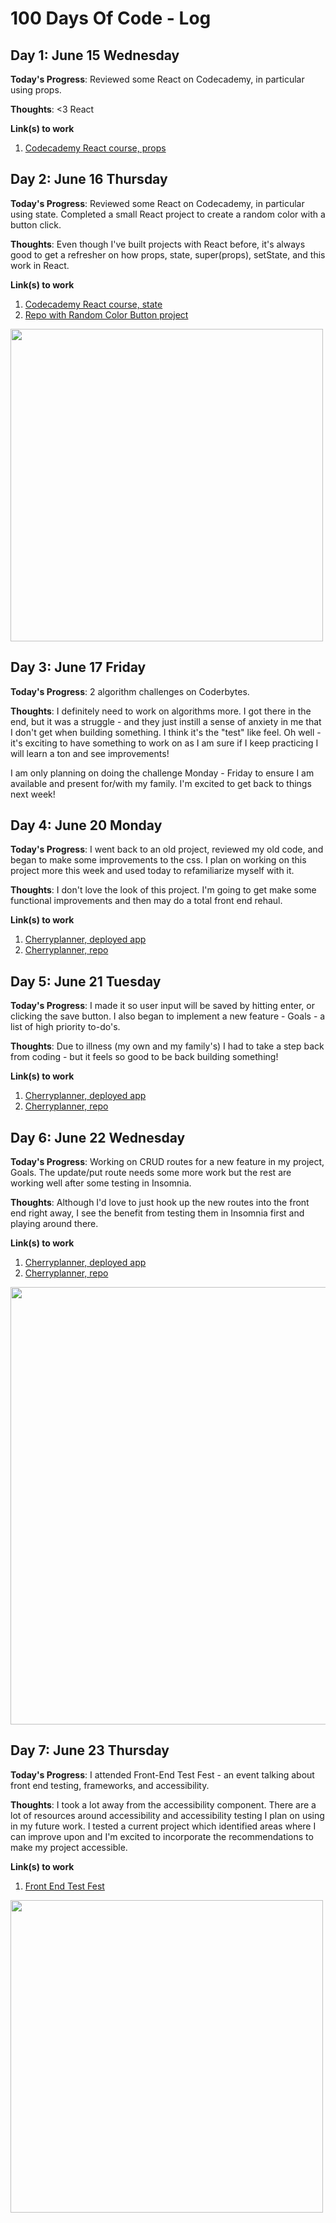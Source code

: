 # 100 Days Of Code - Log

<!-- ### Day 0: February 30, 2016 (Example 1)
##### (delete me or comment me out)

**Today's Progress**: Fixed CSS, worked on canvas functionality for the app.

**Thoughts:** I really struggled with CSS, but, overall, I feel like I am slowly getting better at it. Canvas is still new for me, but I managed to figure out some basic functionality.

**Link to work:** [Calculator App](http://www.example.com)

### Day 0: February 30, 2016 (Example 2)
##### (delete me or comment me out)

**Today's Progress**: Fixed CSS, worked on canvas functionality for the app.

**Thoughts**: I really struggled with CSS, but, overall, I feel like I am slowly getting better at it. Canvas is still new for me, but I managed to figure out some basic functionality.

**Link(s) to work**: [Calculator App](http://www.example.com) -->


## Day 1: June 15 Wednesday

**Today's Progress**: Reviewed some React on Codecademy, in particular using props.

**Thoughts**: <3 React

**Link(s) to work**

1. [Codecademy React course, props](https://www.codecademy.com/courses/react-101/lessons/this-props/exercises/this-props-intro)


## Day 2: June 16 Thursday

**Today's Progress**: Reviewed some React on Codecademy, in particular using state. Completed a small React project to create a random color with a button click.

**Thoughts**: Even though I've built projects with React before, it's always good to get a refresher on how props, state, super(props), setState, and this work in React. 

**Link(s) to work**

1. [Codecademy React course, state](https://www.codecademy.com/courses/react-101/lessons/this-state/)
2. [Repo with Random Color Button project](https://github.com/jhugray/learning/tree/main/color-changing-button-codecademy-react)
<img src="https://user-images.githubusercontent.com/59127869/174145310-46938bde-bea5-4074-8a97-8516cdaf0546.gif" width="500">

## Day 3: June 17 Friday

**Today's Progress**: 2 algorithm challenges on Coderbytes. 

**Thoughts**: I definitely need to work on algorithms more. I got there in the end, but it was a  struggle - and they just instill a sense of anxiety in me that I don't get when building something. I think it's the "test" like feel. Oh well - it's exciting to have something to work on as I am sure if I keep practicing I will learn a ton and see improvements! 

I am only planning on doing the challenge Monday - Friday to ensure I am available and present for/with my family. I'm excited to get back to things next week!

## Day 4: June 20 Monday

**Today's Progress**: I went back to an old project, reviewed my old code, and began to make some improvements to the css. I plan on working on this project more this week and used today to refamiliarize myself with it. 

**Thoughts**: I don't love the look of this project. I'm going to get make some functional improvements and then may do a total front end rehaul. 

**Link(s) to work**

1. [Cherryplanner, deployed app](https://cherryplanner.herokuapp.com/)
2. [Cherryplanner, repo](https://github.com/jhugray/cherryplanner)

## Day 5: June 21 Tuesday

**Today's Progress**: I made it so user input will be saved by hitting enter, or clicking the save button. I also began to implement a new feature - Goals - a list of high priority to-do's. 

**Thoughts**: Due to illness (my own and my family's) I had to take a step back from coding - but it feels so good to be back building something!

**Link(s) to work**

1. [Cherryplanner, deployed app](https://cherryplanner.herokuapp.com/)
2. [Cherryplanner, repo](https://github.com/jhugray/cherryplanner)


## Day 6: June 22 Wednesday

**Today's Progress**: Working on CRUD routes for a new feature in my project, Goals. The update/put route needs some more work but the rest are working well after some testing in Insomnia. 

**Thoughts**: Although I'd love to just hook up the new routes into the front end right away, I see the benefit from testing them in Insomnia first and playing around there. 

**Link(s) to work**

1. [Cherryplanner, deployed app](https://cherryplanner.herokuapp.com/)
2. [Cherryplanner, repo](https://github.com/jhugray/cherryplanner)
<img src="https://user-images.githubusercontent.com/59127869/175143783-98f9fc63-ff9b-403e-a7b9-3be7283764a5.png" width="700">


## Day 7: June 23 Thursday

**Today's Progress**: I attended Front-End Test Fest - an event talking about front end testing, frameworks, and accessibility. 

**Thoughts**: I took a lot away from the accessibility component. There are a lot of resources around accessibility and accessibility testing I plan on using in my future work. I tested a current project which identified areas where I can improve upon and I'm excited to incorporate the recommendations to make my project accessible. 

**Link(s) to work**

1. [Front End Test Fest](https://applitools.com/front-endtestfest/?utm_source=influencer&utm_medium=organic-social&utm_content=virtual-event&utm_term=220623-fetf-netlify-linkedin&utm_campaign=220623-fetf)
<img src="https://user-images.githubusercontent.com/59127869/175389938-6c7b8d45-b702-4ba5-a8d7-d23715b9e07d.jpeg" width="500">




